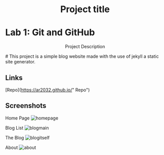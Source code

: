 <h1 align="center">Project title</h1>

# Lab 1: Git and GitHub

<p align="center">Project Description</p>
# This project is a simple blog website made with the use of jekyll a static site generator.


## Links

[Repo](https://ar2032.github.io/" Repo")

## Screenshots
Home Page ![homepage](https://user-images.githubusercontent.com/90825666/134759560-69cfd6bd-720c-42a4-9cee-8e05009e2775.PNG)

Blog List ![blogmain](https://user-images.githubusercontent.com/90825666/134759615-c0f509d0-1828-44ce-a740-cb047d10398b.PNG)

The Blog ![blogitself](https://user-images.githubusercontent.com/90825666/134759645-fe6e6f48-23dd-47f0-a079-b6432e7e4fd0.PNG)

About ![about](https://user-images.githubusercontent.com/90825666/134759692-46f53016-1d33-4e40-ae49-f9af8d3ab77c.PNG)
